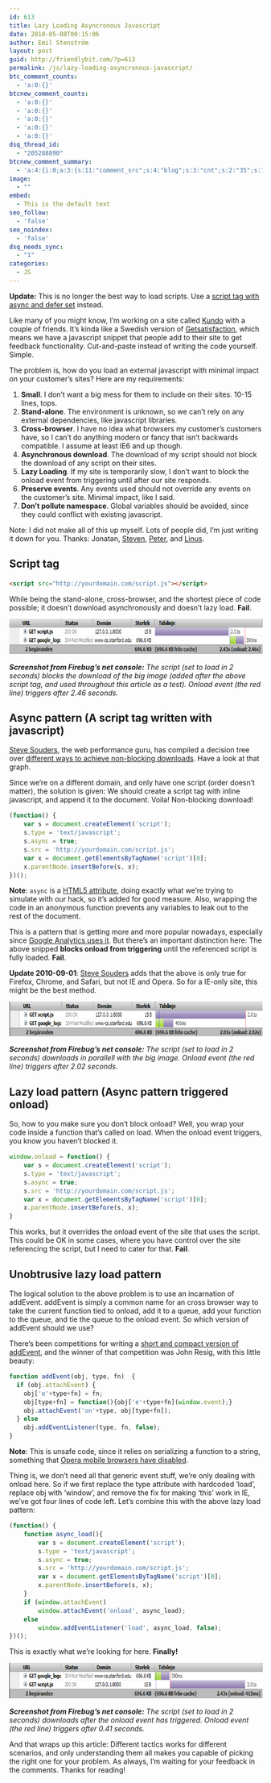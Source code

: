 ```yaml
---
id: 613
title: Lazy Loading Asyncronous Javascript
date: 2010-05-08T00:15:06
author: Emil Stenström
layout: post
guid: http://friendlybit.com/?p=613
permalink: /js/lazy-loading-asyncronous-javascript/
btc_comment_counts:
  - 'a:0:{}'
btcnew_comment_counts:
  - 'a:0:{}'
  - 'a:0:{}'
  - 'a:0:{}'
  - 'a:0:{}'
  - 'a:0:{}'
dsq_thread_id:
  - "205288890"
btcnew_comment_summary:
  - 'a:4:{i:0;a:3:{s:11:"comment_src";s:4:"blog";s:3:"cnt";s:2:"35";s:7:"enabled";s:1:"0";}i:1;a:3:{s:11:"comment_src";s:10:"friendfeed";s:3:"cnt";s:1:"3";s:7:"enabled";s:1:"1";}i:2;a:3:{s:11:"comment_src";s:7:"twitter";s:3:"cnt";s:1:"1";s:7:"enabled";s:1:"0";}i:3;a:3:{s:11:"comment_src";s:2:"yc";s:3:"cnt";s:1:"3";s:7:"enabled";s:1:"1";}}'
image:
  - ""
embed:
  - This is the default text
seo_follow:
  - 'false'
seo_noindex:
  - 'false'
dsq_needs_sync:
  - "1"
categories:
  - JS
---
```

**Update:** This is no longer the best way to load scripts. Use a [script tag with async and defer set](https://www.igvita.com/2014/05/20/script-injected-async-scripts-considered-harmful/) instead.

Like many of you might know, I&#8217;m working on a site called [Kundo](http://kundo.se) with a couple of friends. It&#8217;s kinda like a Swedish version of [Getsatisfaction](http://getsatisfaction.com/), which means we have a javascript snippet that people add to their site to get feedback functionality. Cut-and-paste instead of writing the code yourself. Simple.

The problem is, how do you load an external javascript with minimal impact on your customer&#8217;s sites? Here are my requirements:

  1. **Small**. I don&#8217;t want a big mess for them to include on their sites. 10-15 lines, tops.
  2. **Stand-alone**. The environment is unknown, so we can&#8217;t rely on any external dependencies, like javascript libraries.
  3. **Cross-browser**. I have no idea what browsers my customer&#8217;s customers have, so I can&#8217;t do anything modern or fancy that isn&#8217;t backwards compatible. I assume at least IE6 and up though.
  4. **Asynchronous download**. The download of my script should not block the download of any script on their sites.
  5. **Lazy Loading**. If my site is temporarily slow, I don&#8217;t want to block the onload event from triggering until after our site responds.
  6. **Preserve events**. Any events used should not override any events on the customer&#8217;s site. Minimal impact, like I said.
  7. **Don&#8217;t pollute namespace**. Global variables should be avoided, since they could conflict with existing javascript.

Note: I did not make all of this up myself. Lots of people did, I&#8217;m just writing it down for you. Thanks: Jonatan, [Steven](http://stevenbenner.com/), [Peter](http://fleecelabs.se/), and [Linus](http://hanssonlarsson.se/).

## Script tag

```html
<script src="http://yourdomain.com/script.js"></script>
```

While being the stand-alone, cross-browser, and the shortest piece of code possible; it doesn&#8217;t download asynchronously and doesn&#8217;t lazy load. **Fail**.

<div style="overflow: auto;">
  <img class="alignnone size-full wp-image-619" title="Firebug screenshoot with script tag" src="/files/post-media/script11.png" alt="" width="725" height="70" />
</div>

_**Screenshot from Firebug&#8217;s net console:** The script (set to load in 2 seconds) blocks the download of the big image (added after the above script tag, and used throughout this article as a test). Onload event (the red line) triggers after 2.46 seconds._

## Async pattern (A script tag written with javascript)

[Steve Souders](http://stevesouders.com), the web performance guru, has compiled a decision tree over [different ways to achieve non-blocking downloads](http://stevesouders.com/efws/images/0405-load-scripts-decision-tree-04.gif). Have a look at that graph.

Since we&#8217;re on a different domain, and only have one script (order doesn&#8217;t matter), the solution is given: We should create a script tag with inline javascript, and append it to the document. Voila! Non-blocking download!

```javascript
(function() {
    var s = document.createElement('script');
    s.type = 'text/javascript';
    s.async = true;
    s.src = 'http://yourdomain.com/script.js';
    var x = document.getElementsByTagName('script')[0];
    x.parentNode.insertBefore(s, x);
})();
```

**Note**: `async` is a [HTML5 attribute](http://www.whatwg.org/specs/web-apps/current-work/#attr-script-async), doing exactly what we&#8217;re trying to simulate with our hack, so it&#8217;s added for good measure. Also, wrapping the code in an anonymous function prevents any variables to leak out to the rest of the document.

This is a pattern that is getting more and more popular nowadays, especially since [Google Analytics uses it](http://code.google.com/apis/analytics/docs/tracking/asyncTracking.html). But there&#8217;s an important distinction here: The above snipped **blocks onload from triggering** until the referenced script is fully loaded. **Fail**.

**Update 2010-09-01**: [Steve Souders](#comment-34047) adds that the above is only true for Firefox, Chrome, and Safari, but not IE and Opera. So for a IE-only site, this might be the best method.

<div style="overflow: auto;">
  <img class="alignnone size-full wp-image-617" title="Firefox screenshoot with the async pattern" src="/files/post-media/asyncload11.png" alt="" width="726" height="69" />
</div>

_**Screenshot from Firebug&#8217;s net console:** The script (set to load in 2 seconds) downloads in parallell with the big image. Onload event (the red line) triggers after 2.02 seconds._

## Lazy load pattern (Async pattern triggered onload)

So, how to you make sure you don&#8217;t block onload? Well, you wrap your code inside a function that&#8217;s called on load. When the onload event triggers, you know you haven&#8217;t blocked it.

```javascript
window.onload = function() {
    var s = document.createElement('script');
    s.type = 'text/javascript';
    s.async = true;
    s.src = 'http://yourdomain.com/script.js';
    var x = document.getElementsByTagName('script')[0];
    x.parentNode.insertBefore(s, x);
}
```

This works, but it overrides the onload event of the site that uses the script. This could be OK in some cases, where you have control over the site referencing the script, but I need to cater for that. **Fail**.

## Unobtrusive lazy load pattern

The logical solution to the above problem is to use an incarnation of addEvent. addEvent is simply a common name for an cross browser way to take the current function tied to onload, add it to a queue, add your function to the queue, and tie the queue to the onload event. So which version of addEvent should we use?

There&#8217;s been competitions for writing a [short and compact version of addEvent](http://www.quirksmode.org/blog/archives/2005/10/_and_the_winner_1.html), and the winner of that competition was John Resig, with this little beauty:

```javascript
function addEvent(obj, type, fn)  {
  if (obj.attachEvent) {
    obj['e'+type+fn] = fn;
    obj[type+fn] = function(){obj['e'+type+fn](window.event);}
    obj.attachEvent('on'+type, obj[type+fn]);
  } else
    obj.addEventListener(type, fn, false);
}
```

**Note**: This is unsafe code, since it relies on serializing a function to a string, something that [Opera mobile browsers have disabled](http://my.opera.com/hallvors/blog/2007/03/28/a-problem-with-john-resigs-addevent).

Thing is, we don&#8217;t need all that generic event stuff, we&#8217;re only dealing with onload here. So if we first replace the type attribute with hardcoded &#8216;load&#8217;, replace obj with &#8216;window&#8217;, and remove the fix for making &#8216;this&#8217; work in IE, we&#8217;ve got four lines of code left. Let&#8217;s combine this with the above lazy load pattern:

```javascript
(function() {
    function async_load(){
        var s = document.createElement('script');
        s.type = 'text/javascript';
        s.async = true;
        s.src = 'http://yourdomain.com/script.js';
        var x = document.getElementsByTagName('script')[0];
        x.parentNode.insertBefore(s, x);
    }
    if (window.attachEvent)
        window.attachEvent('onload', async_load);
    else
        window.addEventListener('load', async_load, false);
})();
```

This is exactly what we&#8217;re looking for here. **Finally!**

<div style="overflow: auto;">
  <img class="alignnone size-full wp-image-618" title="Firebug screenshoot with the lazy load pattern" src="/files/post-media/lazyload11.png" alt="" width="726" height="71" />
</div>

_**Screenshot from Firebug&#8217;s net console:** The script (set to load in 2 seconds) downloads after the onload event has triggered. Onload event (the red line) triggers after 0.41 seconds._

And that wraps up this article: Different tactics works for different scenarios, and only understanding them all makes you capable of picking the right one for your problem. As always, I&#8217;m waiting for your feedback in the comments. Thanks for reading!
